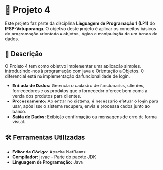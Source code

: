 # 🚀 Projeto 4

Este projeto faz parte da disciplina **Linguagem de Programação 1 (LP1)** do **IFSP-Votuporanga**. O objetivo deste projeto é aplicar os conceitos básicos de programação orientada a objetos, lógica e manipulação de um banco de dados.

## 📜 Descrição

O Projeto 4 tem como objetivo implementar uma aplicação simples, introduzindo-nos à programação com java e Orientação a Objetos. O diferencial está na implementação da funcionalidade de login.

- **Entrada de Dados:** Gerencia o cadastro de funcionarios, clientes, fornecedores e os produtos que o fornecedor oferece bem como a venda dos produtos para clientes.
- **Processamento:** Ao entrar no sistema, é necessario efetuar o login para usar, após isso o sistema recupera, envia e processa dados junto ao banco.
- **Saída de Dados:** Exibição confirmação ou mensagens de erro de forma visual.

## 🛠️ Ferramentas Utilizadas

- **Editor de Código:** Apache NetBeans
- **Compilador:** javac - Parte do pacote JDK
- **Linguagem de Programação:** Java
